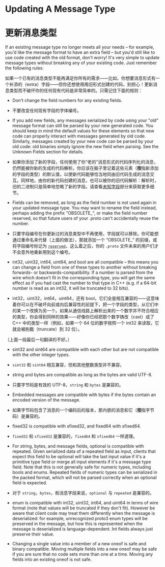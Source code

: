 
# Updating A Message Type

# 更新消息类型

If an existing message type no longer meets all your needs – for example, you'd like the message format to have an extra field – but you'd still like to use code created with the old format, don't worry! It's very simple to update message types without breaking any of your existing code. Just remember the following rules:

如果一个已有的消息类型不能再满足你所有的需求——比如，你想要消息形式有一个补添的（extra）字段——但你还想使用用旧形式创建的代码，别担心！更新消息类型而不破坏你的任何现有代码是非常简单的。只需记住下面的规则：


* Don't change the field numbers for any existing fields.

* 不要改变任何现有字段的字体编号。

* If you add new fields, any messages serialized by code using your "old" message format can still be parsed by your new generated code. You should keep in mind the default values for these elements so that new code can properly interact with messages generated by old code. Similarly, messages created by your new code can be parsed by your old code: old binaries simply ignore the new field when parsing. See the Unknown Fields section for details.

* 如果你添加了新的字段，任何使用了你“老的”消息形式的代码序列化的消息，仍然能被你新的生成的代码解析。你应该在脑子里记着这些元素（**按**指新添加的字段的类型）的默认值，以使新代码能够恰当地同由旧代码生成的消息交互。同样地，由你的新代码创建的消息，也可以被你的旧代码解析：解析时，旧的二进制只是简单地忽略了新的字段。请查看[未知字段](https://developers.google.com/protocol-buffers/docs/proto3#unknowns)部分来获取更多细节。

* Fields can be removed, as long as the field number is not used again in your updated message type. You may want to rename the field instead, perhaps adding the prefix "OBSOLETE_", or make the field number reserved, so that future users of your .proto can't accidentally reuse the number.

* 只要字段编号在你更新过的消息类型中不再使用，字段就可以移除。你可能想通过重命名来代替（上面的做法），那就添加一个 “OBSOLETE_” 的前缀，或将字段编号标记为 [`reserved`](https://developers.google.com/protocol-buffers/docs/proto3#reserved)，这么着之后，你的 `.proto` 文件未来的用户们才不会意外地重新用到这个编号。

* int32, uint32, int64, uint64, and bool are all compatible – this means you can change a field from one of these types to another without breaking forwards- or backwards-compatibility. If a number is parsed from the wire which doesn't fit in the corresponding type, you will get the same effect as if you had cast the number to that type in C++ (e.g. if a 64-bit number is read as an int32, it will be truncated to 32 bits).

* int32，uint32，int64，uint64，还有 bool，它们全是相互兼容的——这意味着你可以在不破坏向前或向后兼容性的前提下，把一个字段的类型，从它们中的某一个改换为另一个。如果从通信线路上解析出来的一个数字并不符合相应的类型，你会得到同样的效果——好像你已经把那个数字铸改（cast）成了 C++ 中的类型一样（例如，如果一个 64 位的数字按照一个 int32 来读取，它就会被削截（truncate）到 32 位）。

（上面一段最后一句翻译的不好。）

* sint32 and sint64 are compatible with each other but are not compatible with the other integer types.

* `sint32` 和 `sint64` 相互兼容，但和其他整数类型并不兼容。

* string and bytes are compatible as long as the bytes are valid UTF-8.
* 只要字节码是有效的 UTF-8，`string` 和 `bytes` 是兼容的。

* Embedded messages are compatible with bytes if the bytes contain an encoded version of the message.

* 如果字节码包含了消息的一个编码后的版本，那内嵌的消息和它（**按**指字节码）是兼容的。

*  fixed32 is compatible with sfixed32, and fixed64 with sfixed64.

* `fixed32` 和 `sfixed32` 是兼容的，`fixed64` 和 `sfixed64` 一样道理。

* For string, bytes, and message fields, optional is compatible with repeated. Given serialized data of a repeated field as input, clients that expect this field to be optional will take the last input value if it's a primitive type field or merge all input elements if it's a message type field. Note that this is not generally safe for numeric types, including bools and enums. Repeated fields of numeric types can be serialized in the packed format, which will not be parsed correctly when an optional field is expected.

* 对于 `string`，`bytes`，和消息字段来说，`optional` 与 `repeated` 是兼容的。

* enum is compatible with int32, uint32, int64, and uint64 in terms of wire format (note that values will be truncated if they don't fit). However be aware that client code may treat them differently when the message is deserialized: for example, unrecognized proto3 enum types will be preserved in the message, but how this is represented when the message is deserialized is language-dependent. Int fields always just preserve their value.

* Changing a single value into a member of a new oneof is safe and binary compatible. Moving multiple fields into a new oneof may be safe if you are sure that no code sets more than one at a time. Moving any fields into an existing oneof is not safe.